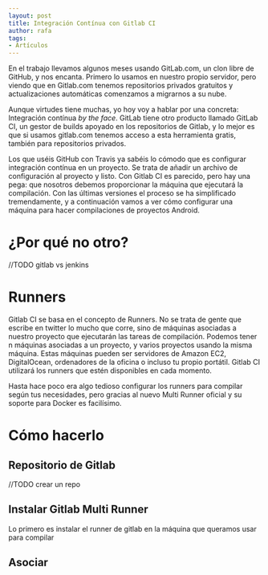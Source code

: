 ```yaml
---
layout: post
title: Integración Contínua con Gitlab CI
author: rafa
tags:
- Artículos
---
```


En el trabajo llevamos algunos meses usando GitLab.com, un clon libre de GitHub, y nos encanta. Primero lo usamos en nuestro propio servidor, pero viendo que en Gitlab.com tenemos repositorios privados gratuitos y actualizaciones automáticas comenzamos a migrarnos a su nube.

Aunque virtudes tiene muchas, yo hoy voy a hablar por una concreta: Integración contínua *by the face*. GitLab tiene otro producto llamado GitLab CI, un gestor de builds apoyado en los repositorios de Gitlab, y lo mejor es que si usamos gitlab.com tenemos acceso a esta herramienta gratis, también para repositorios privados.

<!--more-->

Los que uséis GitHub con Travis ya sabéis lo cómodo que es configurar integración contínua en un proyecto. Se trata de añadir un archivo de configuración al proyecto y listo. Con Gitlab CI es parecido, pero hay una pega: que nosotros debemos proporcionar la máquina que ejecutará la compilación. Con las últimas versiones el proceso se ha simplificado tremendamente, y a continuación vamos a ver cómo configurar una máquina para hacer compilaciones de proyectos Android.

# ¿Por qué no otro?
//TODO gitlab vs jenkins

# Runners

Gitlab CI se basa en el concepto de Runners. No se trata de gente que escribe en twitter lo mucho que corre, sino de máquinas asociadas a nuestro proyecto que ejecutarán las tareas de compilación. Podemos tener n máquinas asociadas a un proyecto, y varios proyectos usando la misma máquina. Estas máquinas pueden ser servidores de Amazon EC2, DigitalOcean, ordenadores de la oficina o incluso tu propio portátil. Gitlab CI utilizará los runners que estén disponibles en cada momento.

Hasta hace poco era algo tedioso configurar los runners para compilar según tus necesidades, pero gracias al nuevo Multi Runner oficial y su soporte para Docker es facilísimo.

# Cómo hacerlo

## Repositorio de Gitlab

//TODO crear un repo

## Instalar Gitlab Multi Runner
Lo primero es instalar el runner de gitlab en la máquina que queramos usar para compilar 

## Asociar
